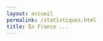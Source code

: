 ```yaml
---
layout: accueil
permalink: /statistiques.html
title: En France ...
---
```



<html>

</html>

<style>
    .references {
        position: absolute;
        text-align:right;
        font-family: "Poppins", sans-serif;
        color: #3f4750;
        text-decoration: italic;
    }
</style>